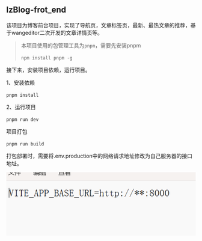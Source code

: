 ## lzBlog-frot_end

该项目为博客前台项目，实现了导航页，文章标签页，最新、最热文章的推荐，基于wangeditor二次开发的文章详情页等。



> 本项目使用的包管理工具为`pnpm`，需要先安装pnpm
>
> `npm install pnpm -g`



接下来，安装项目依赖，运行项目。

1、安装依赖

`pnpm install`

2、运行项目

`pnpm run dev`





项目打包

`pnpm run build`

打包部署时，需要将.env.production中的网络请求地址修改为自己服务器的接口地址。

![image-20221217154033185](README.assets/image-20221217154033185.png)
